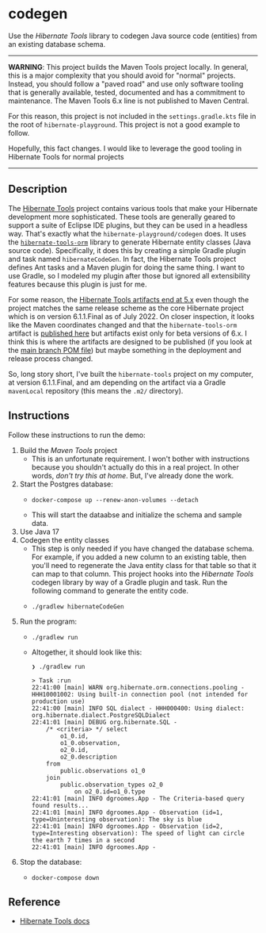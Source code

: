 # codegen

Use the *Hibernate Tools* library to codegen Java source code (entities) from an existing database schema.

---
**WARNING**: This project builds the Maven Tools project locally. In general, this is a major complexity that you should
avoid for "normal" projects. Instead, you should follow a "paved road" and use only software tooling that is generally
available, tested, documented and has a commitment to maintenance. The Maven Tools 6.x line is not published to Maven
Central.

For this reason, this project is not included in the `settings.gradle.kts` file in the root of `hibernate-playground`.
This project is not a good example to follow.

Hopefully, this fact changes. I would like to leverage the good tooling in Hibernate Tools for normal projects

---

## Description

The [Hibernate Tools](https://hibernate.org/tools/) project contains various tools that make your Hibernate development
more sophisticated. These tools are generally geared to support a suite of Eclipse IDE plugins, but they can be used
in a headless way. That's exactly what the `hibernate-playground/codegen` does. It uses the [`hibernate-tools-orm`](https://github.com/hibernate/hibernate-tools/tree/d362340d5fad529ba25eba7123e2c007d0feb014/orm)
library to generate Hibernate entity classes (Java source code). Specifically, it does this by creating a simple
Gradle plugin and task named `hibernateCodeGen`. In fact, the Hibernate Tools project defines Ant tasks and a Maven
plugin for doing the same thing. I want to use Gradle, so I modeled my plugin after those but ignored all extensibility
features because this plugin is just for me.

For some reason, the [Hibernate Tools artifacts end at 5.x](https://mvnrepository.com/artifact/org.hibernate/hibernate-tools)
even though the project matches the same release scheme as the core Hibernate project which is on version 6.1.1.Final as
of July 2022. On closer inspection, it looks like the Maven coordinates changed and that the `hibernate-tools-orm` artifact
is [published here](https://mvnrepository.com/artifact/org.hibernate.tool/hibernate-tools-orm) but artifacts exist only
for beta versions of 6.x. I think this is where the artifacts are designed to be published (if you look at the [main branch POM file](https://github.com/hibernate/hibernate-tools/blob/d362340d5fad529ba25eba7123e2c007d0feb014/orm/pom.xml#L31))
but maybe something in the deployment and release process changed.

So, long story short, I've built the `hibernate-tools` project on my computer, at version 6.1.1.Final, and am depending
on the artifact via a Gradle `mavenLocal` repository (this means the `.m2/` directory).


## Instructions

Follow these instructions to run the demo:

1. Build the *Maven Tools* project
    * This is an unfortunate requirement. I won't bother with instructions because you shouldn't actually do this in a
      real project. In other words, *don't try this at home*. But, I've already done the work. 
2. Start the Postgres database:
    * ```shell
      docker-compose up --renew-anon-volumes --detach
      ```
    * This will start the dataabse and initialize the schema and sample data.
3. Use Java 17
4. Codegen the entity classes
   * This step is only needed if you have changed the database schema. For example, if you added a new column to an
     existing table, then you'll need to regenerate the Java entity class for that table so that it can map to that column.
     This project hooks into the *Hibernate Tools* codegen library by way of a Gradle plugin and task. Run the following
     command to generate the entity code.
   * ```shell
     ./gradlew hibernateCodeGen
     ```
5. Run the program:
   * ```shell
     ./gradlew run
     ```
   * Altogether, it should look like this:
     ```text
     ❯ ./gradlew run
     
     > Task :run
     22:41:00 [main] WARN org.hibernate.orm.connections.pooling - HHH10001002: Using built-in connection pool (not intended for production use)
     22:41:00 [main] INFO SQL dialect - HHH000400: Using dialect: org.hibernate.dialect.PostgreSQLDialect
     22:41:01 [main] DEBUG org.hibernate.SQL - 
         /* <criteria> */ select
             o1_0.id,
             o1_0.observation,
             o2_0.id,
             o2_0.description 
         from
             public.observations o1_0 
         join
             public.observation_types o2_0 
                 on o2_0.id=o1_0.type
     22:41:01 [main] INFO dgroomes.App - The Criteria-based query found results...
     22:41:01 [main] INFO dgroomes.App - Observation (id=1, type=Uninteresting observation): The sky is blue
     22:41:01 [main] INFO dgroomes.App - Observation (id=2, type=Interesting observation): The speed of light can circle the earth 7 times in a second
     22:41:01 [main] INFO dgroomes.App -
     ```
6. Stop the database:
    * ```shell
      docker-compose down
      ```


## Reference

* [Hibernate Tools docs](https://hibernate.org/tools/)
